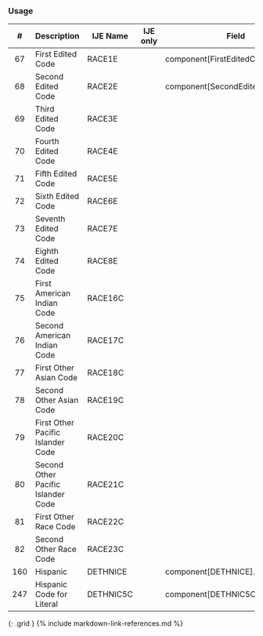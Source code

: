 ### Usage


| **#** |  **Description**   |  **IJE Name**   | IJE only |  **Field**  |  **Type**  | **Value Set**  |
| :---------: | ------------- | ------------ | :----------: |---------- | -------- | -------- |
| 67 | First Edited Code | RACE1E| |component[FirstEditedCode].value |  |  | 
| 68 | Second Edited Code | RACE2E| |component[SecondEditedCode].value | codeable |  | 
| 69 | Third Edited Code | RACE3E| | |  |  | 
| 70 | Fourth Edited Code | RACE4E| | |  |  | 
| 71 | Fifth Edited Code | RACE5E| | |  |  | 
| 72 | Sixth Edited Code | RACE6E| | |  |  | 
| 73 | Seventh Edited Code | RACE7E| | |  |  | 
| 74 | Eighth Edited Code | RACE8E| | |  |  | 
| 75 | First American Indian Code | RACE16C| | |  |  | 
| 76 | Second American Indian Code | RACE17C| | |  |  | 
| 77 | First Other Asian Code | RACE18C| | |  |  | 
| 78 | Second Other Asian Code | RACE19C| | |  |  | 
| 79 | First Other Pacific Islander Code | RACE20C| | |  |  | 
| 80 | Second Other Pacific Islander Code | RACE21C| | |  |  | 
| 81 | First Other Race Code | RACE22C| | |  |  | 
| 82 | Second Other Race Code | RACE23C| | |  |  | 
| 160 | Hispanic | DETHNICE | |component[DETHNICE].value | codeable |  | 
| 247 | Hispanic Code for Literal | <html>DETHNIC5C<b> </b></html>| |component[DETHNIC5C].value |  |  | 
{: .grid }
{% include markdown-link-references.md %}
